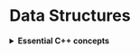 # Data Structures

<details> 
<summary> 
<strong> Essential C++ concepts </strong> 
</summary>
> [Array Basics](Data-Structures/cpp-concepts/1_array-basics.cpp)  
> [Structure](Data-Structures/cpp-concepts/2_structure.cpp)  
> [Pointer](Data-Structures/cpp-concepts/3_pointer.cpp)  
> [Reference](Data-Structures/cpp-concepts/4_reference.cpp)   
> [Pointer of Structure](Data-Structures/cpp-concepts/5_pointer_to_structure.cpp)
<details>
<summary>
> [Functions](Data-Structures/cpp-concepts/6_functions)
</summary>
>> [function](Data-Structures/cpp-concepts/6_functions/6_1_function.cpp)<br>
>> [call by value](Data-Structures/cpp-concepts/6_functions/6_2_call_by_value.cpp)<br>
>> [call by address](Data-Structures/cpp-concepts/6_functions/6_2_call_by_address.cpp)<br>
>> [call by reference](Data-Structures/cpp-concepts/6_functions/6_2_call_by_reference.cpp)<br>
</details>

</details>
